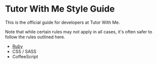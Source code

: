 # Tutor With Me Style Guide

This is the official guide for developers at Tutor With Me.

Note that while certain rules may not apply in all cases, it's often safer to follow the rules outlined here.

* [Ruby](./RubyStyleGuide.md)
* CSS / SASS
* CoffeeScript